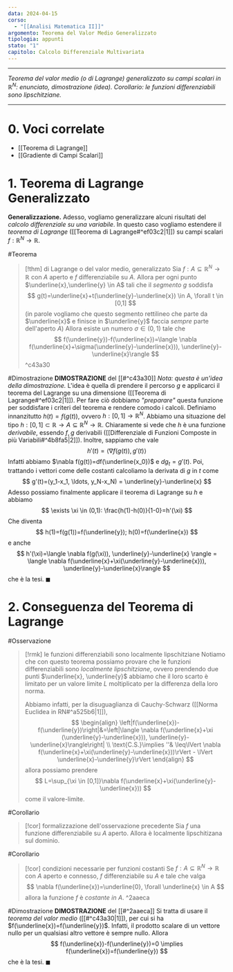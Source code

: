 ```yaml
---
data: 2024-04-15
corso:
  - "[[Analisi Matematica II]]"
argomento: Teorema del Valor Medio Generalizzato
tipologia: appunti
stato: "1"
capitolo: Calcolo Differenziale Multivariata
---
```

- - -
*Teorema del valor medio (o di Lagrange) generalizzato su campi scalari in $\mathbb{R}^N$: enunciato, dimostrazione (idea). Corollario: le funzioni differenziabili sono lipschitziane.*
- - -
# 0. Voci correlate
- [[Teorema di Lagrange]]
- [[Gradiente di Campi Scalari]]
# 1. Teorema di Lagrange Generalizzato
**Generalizzazione.** Adesso, vogliamo generalizzare alcuni risultati del *calcolo differenziale su una variabile*. In questo caso vogliamo estendere il *teorema di Lagrange* ([[Teorema di Lagrange#^ef03c2|1]]) su campi scalari $f:\mathbb{R}^N \longrightarrow \mathbb{R}$. 

#Teorema 
> [!thm] di Lagrange o del valor medio, generalizzato
> Sia $f: A \subseteq \mathbb{R}^N \longrightarrow \mathbb{R}$ con $A$ aperto e $f$ differenziabile su $A$.
> Allora per ogni punto $\underline{x},\underline{y} \in A$ tali che il *segmento* $g$ soddisfa
> $$
> g(t)=\underline{x}+t(\underline{y}-\underline{x}) \in A, \forall t \in [0,1]
> $$
> (in parole vogliamo che questo segmento rettilineo che parte da $\underline{x}$ e finisce in $\underline{y}$ faccia *sempre* parte dell'aperto $A$)
> Allora esiste un numero $\sigma \in (0,1)$ tale che
> $$
> f(\underline{y})-f(\underline{x})=\langle \nabla f(\underline{x}+\sigma(\underline{y}-\underline{x})), \underline{y}-\underline{x}\rangle
> $$
^c43a30

#Dimostrazione 
**DIMOSTRAZIONE** del [[#^c43a30]]
*Nota: questa è un'idea della dimostrazione.*
L'idea è quella di prendere il percorso $g$ e applicarci il teorema del Lagrange su una dimensione ([[Teorema di Lagrange#^ef03c2|1]]). Per fare ciò dobbiamo *"preparare"* questa funzione per soddisfare i criteri del teorema e rendere comodo i calcoli.
Definiamo innanzitutto $h(t)=f(g(t))$, ovvero $h:[0,1] \longrightarrow \mathbb{R}^N$. Abbiamo una situazione del tipo $h: [0,1] \subset \mathbb{R} \to A \subseteq \mathbb{R}^N \to \mathbb{R}$.
Chiaramente si vede che $h$ è una funzione *derivabile*, essendo $f,g$ derivabili ([[Differenziale di Funzioni Composte in più Variabili#^4b8fa5|2]]). Inoltre, sappiamo che vale
$$
h'(t) = \langle \nabla f(g(t)), g'(t) \rangle
$$
Infatti abbiamo $\nabla f(g(t))=df(\underline{x_0})$ e $dg_t=g'(t)$.
Poi, trattando i vettori come delle costanti calcoliamo la derivata di $g$ in $t$ come
$$
g'(t)=(y_1-x_1, \ldots, y_N-x_N) = \underline{y}-\underline{x}
$$
Adesso possiamo finalmente applicare il teorema di Lagrange su $h$ e abbiamo
$$
\exists \xi \in (0,1): \frac{h(1)-h(0)}{1-0}=h'(\xi)
$$
Che diventa
$$
h(1)=f(g(1))=f(\underline{y}); h(0)=f(\underline{x})
$$
e anche
$$
h'(\xi)=\langle \nabla f(g(\xi)), \underline{y}-\underline{x} \rangle = \langle \nabla f(\underline{x}+\xi(\underline{y}-\underline{x})), \underline{y}-\underline{x}\rangle
$$
che è la tesi. $\blacksquare$

# 2. Conseguenza del Teorema di Lagrange
#Osservazione 
> [!rmk] le funzioni differenziabili sono localmente lipschitziane
> Notiamo che con questo teorema possiamo provare che le funzioni differenziabili sono *localmente lipschitziane*, ovvero prendendo due punti $\underline{x}, \underline{y}$ abbiamo che il loro scarto è limitato per un valore limite $L$ moltiplicato per la differenza della loro norma. 
> 
> Abbiamo infatti, per la disuguaglianza di Cauchy-Schwarz ([[Norma Euclidea in RN#^a525b6|1]]),
> $$
> \begin{align}
> \left|f(\underline{x})-f(\underline{y})\right|&=\left|\langle \nabla f(\underline{x}+\xi (\underline{y}-\underline{x})), \underline{y}-\underline{x}\rangle\right| \\ \text{C.S.}\implies ''& \leq\lVert \nabla f(\underline{x}+\xi(\underline{y}-\underline{x}))\rVert - \lVert \underline{x}-\underline{y}\rVert
> \end{align}
> $$
> allora possiamo prendere
> $$
> L=\sup_{\xi \in [0,1]}\nabla f(\underline{x}+\xi(\underline{y}-\underline{x}))
> $$
> come il valore-limite.

#Corollario 
> [!cor] formalizzazione dell'osservazione precedente
> Sia $f$ una funzione differenziabile su $A$ aperto. Allora è localmente lipschitizana sul dominio.

#Corollario 
> [!cor] condizioni necessarie per funzioni costanti
> Se $f:A \subseteq \mathbb{R}^N \longrightarrow \mathbb{R}$ con $A$ aperto e connesso, $f$ differenziabile su $A$ e tale che valga
> $$
> \nabla f(\underline{x})=\underline{0}, \forall \underline{x} \in A
> $$
> allora la funzione $f$ è *costante in* $A$.
^2aaeca

#Dimostrazione 
**DIMOSTRAZIONE** del [[#^2aaeca]]
Si tratta di usare il *teorema del valor medio* ([[#^c43a30|1]]), per cui si ha $f(\underline{x})=f(\underline{y})$. Infatti, il prodotto scalare di un vettore nullo per un qualsiasi altro vettore è sempre nullo. Allora
$$
f(\underline{x})-f(\underline{y})=0 \implies f(\underline{x})=f(\underline{y})
$$
che è la tesi. $\blacksquare$
